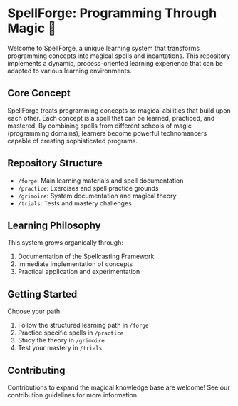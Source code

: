 # SpellForge: Programming Through Magic 🔮

Welcome to SpellForge, a unique learning system that transforms programming concepts into magical spells and incantations. This repository implements a dynamic, process-oriented learning experience that can be adapted to various learning environments.

## Core Concept
SpellForge treats programming concepts as magical abilities that build upon each other. Each concept is a spell that can be learned, practiced, and mastered. By combining spells from different schools of magic (programming domains), learners become powerful technomancers capable of creating sophisticated programs.

## Repository Structure
- `/forge`: Main learning materials and spell documentation
- `/practice`: Exercises and spell practice grounds
- `/grimoire`: System documentation and magical theory
- `/trials`: Tests and mastery challenges

## Learning Philosophy
This system grows organically through:
1. Documentation of the Spellcasting Framework
2. Immediate implementation of concepts
3. Practical application and experimentation

## Getting Started
Choose your path:
1. Follow the structured learning path in `/forge`
2. Practice specific spells in `/practice`
3. Study the theory in `/grimoire`
4. Test your mastery in `/trials`

## Contributing
Contributions to expand the magical knowledge base are welcome! See our contribution guidelines for more information.